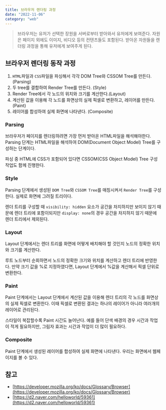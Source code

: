 ```yaml
---
title: 브라우저 렌더링 과정
date: "2022-11-06"
category: "web"
---
```


> 브라우저는 유저가 선택한 장원을 서버로부터 받아와서 유저에게 보여준다. 자원은 페이지 외에도 이미지, 비디오 등의 컨텐츠들도 포함된다. 받아온 자원들을 렌더링 과정을 통해 유저에게 보여주게 된다.

## 브라우저 렌더링 동작 과정

1. `HTML`파일과 `CSS`파일을 파싱해서 각각 DOM Tree와 CSSOM Tree를 만든다. (Parsing)
2. 두 tree를 결합하여 Render Tree를 만든다. (Style)
3. Render Tree에서 각 노드의 위치와 크기를 계산한다.(Layout)
4. 계산된 값을 이용해 각 노드를 화면상의 실제 픽셀로 변환하고, 레이어를 만든다. (Paint)
5. 레이어를 합성하여 실제 화면에 나타낸다. (Composite)

### Parsing

브라우저가 페이지를 렌더링하려면 가장 먼저 받아온 HTML파일을 해석해야한다. Parsing 단계는 HTML파일을 해석하여 DOM(Document Object Model) Tree를 구성하는 단계이다.

파싱 중 HTML에 CSS가 포함되어 있다면 CSSOM(CSS Object Model) Tree 구성 작업도 함께 진행한다.

### Style

Parsing 단계에서 생성된 `DOM Tree`와 `CSSOM Tree`를 매칭시켜서 `Render Tree`를 구성한다. 실제로 화면에 그려질 트리이다.

렌더 트리를 구성할 때 `visibility: hidden` 요소가 공간을 차지하지만 보이지 않기 때문에 렌더 트리에 포함이되지만 `display: none`의 경우 공간을 차지하지 않기 때문에 렌더 트리에서 제외된다.

### Layout

Layout 단계에서는 렌더 트리를 화면에 어떻게 배치해야 할 것인지 노드의 정확한 위치와 크기를 계산한다.

루트 노드부터 순회하면서 노드의 정확한 크기와 위치를 계산하고 렌더 트리에 반영한다. 만약 크기 값을 %로 지정하였다면, Layout 단계에서 %값을 계산해서 픽셀 단위로 변환한다.

### Paint

Paint 단계에서는 Layout 단계에서 계산된 값을 이용해 렌더 트리의 각 노드를 화면상의 실제 픽셀로 변환한다. 이때 픽셀로 변환된 결과는 하나의 레이어가 아니라 여러개의 레이어로 관리된다.

스타일이 복잡할수록 Paint 시간도 늘어난다. 예를 들어 단색 배경의 경우 시간과 작업이 적게 필요하지만, 그림자 효과는 시간과 작업이 더 많이 필요하다.

### Composite

Paint 단계에서 생성된 레이어를 합성하여 실제 화면에 나타낸다. 우리는 화면에서 웹페이지를 볼 수 있다.

## 참고

- [https://developer.mozilla.org/ko/docs/Glossary/Browser](https://developer.mozilla.org/ko/docs/Glossary/Browser)
- [https://d2.naver.com/helloworld/59361](https://d2.naver.com/helloworld/59361)
